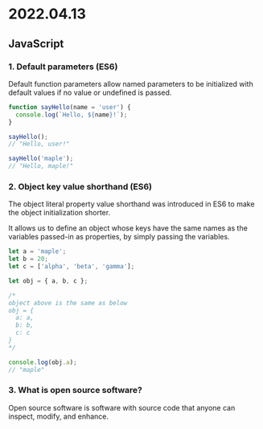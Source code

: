 # 2022.04.13

## JavaScript

### 1. Default parameters (ES6)

Default function parameters allow named parameters to be initialized with default values if no value or undefined is passed.

```js
function sayHello(name = 'user') {
  console.log(`Hello, ${name}!`);
}

sayHello();
// "Hello, user!"

sayHello('maple');
// "Hello, maple!"
```

### 2. Object key value shorthand (ES6)

The object literal property value shorthand was introduced in ES6 to make the object initialization shorter.

It allows us to define an object whose keys have the same names as the variables passed-in as properties, by simply passing the variables.

```js
let a = 'maple';
let b = 20;
let c = ['alpha', 'beta', 'gamma'];

let obj = { a, b, c };

/*
object above is the same as below
obj = {
  a: a,
  b: b,
  c: c
}
*/

console.log(obj.a);
// "maple"
```

### 3. What is open source software?

Open source software is software with source code that anyone can inspect, modify, and enhance.
